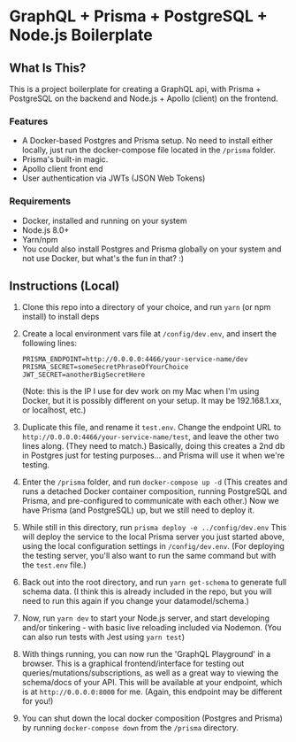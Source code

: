 # GraphQL + Prisma + PostgreSQL + Node.js Boilerplate


## What Is This?
This is a project boilerplate for creating a GraphQL api, with Prisma + PostgreSQL on the backend and Node.js + Apollo (client) on the frontend.

### Features
- A Docker-based Postgres and Prisma setup. No need to install either locally, just run the docker-compose file located in the ```/prisma``` folder.
- Prisma's built-in magic.
- Apollo client front end
- User authentication via JWTs (JSON Web Tokens)

### Requirements
- Docker, installed and running on your system
- Node.js 8.0+
- Yarn/npm
- You could also install Postgres and Prisma globally on your system and not use Docker, but what's the fun in that? :)

## Instructions (Local)
1. Clone this repo into a directory of your choice, and run ```yarn``` (or npm install) to install deps

2. Create a local environment vars file at ```/config/dev.env```, and insert the following lines: 
    ```
    PRISMA_ENDPOINT=http://0.0.0.0:4466/your-service-name/dev
    PRISMA_SECRET=someSecretPhraseOfYourChoice
    JWT_SECRET=anotherBigSecretHere
    ```
    (Note: this is the IP I use for dev work on my Mac when I'm using Docker, but it is possibly different on your setup. It may be 192.168.1.xx, or localhost, etc.)

2. Duplicate this file, and rename it ```test.env```. Change the endpoint URL to ```http://0.0.0.0:4466/your-service-name/test```, and leave the other two lines along. (They need to match.) Basically, doing this creates a 2nd db in Postgres just for testing purposes... and Prisma will use it when we're testing.

3. Enter the ```/prisma``` folder, and run ```docker-compose up -d``` (This creates and runs a detached Docker container composition, running PostgreSQL and Prisma, and pre-configured to communicate with each other.) Now we have Prisma (and PostgreSQL) up, but we still need to deploy it.

2. While still in this directory, run ```prisma deploy -e ../config/dev.env``` This will deploy the service to the local Prisma server you just started above, using the local configuration settings in ```/config/dev.env```. (For deploying the testing server, you'll also want to run the same command but with the ```test.env``` file.)

2. Back out into the root directory, and run ```yarn get-schema``` to generate full schema data. (I think this is already included in the repo, but you will need to run this again if you change your datamodel/schema.)

2. Now, run ```yarn dev``` to start your Node.js server, and start developing and/or tinkering - with basic live reloading included via Nodemon. (You can also run tests with Jest using ```yarn test```)

2. With things running, you can now run the 'GraphQL Playground' in a browser. This is a graphical frontend/interface for testing out queries/mutations/subscriptions, as well as a great way to viewing the schema/docs of your API. This will be available at your endpoint, which is at ```http://0.0.0.0:8000``` for me. (Again, this endpoint may be different for you!)

3. You can shut down the local docker composition (Postgres and Prisma) by running ```docker-compose down``` from the ```/prisma``` directory.
